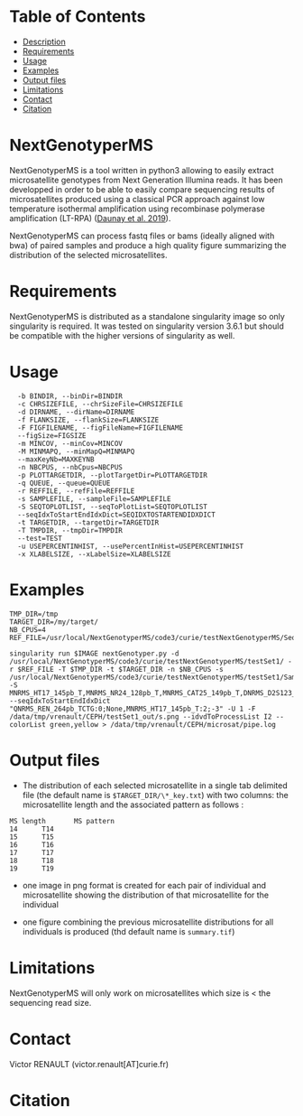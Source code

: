 # Table of Contents  
* [Description](#nextgenotyperms)  
* [Requirements](#requirements)
* [Usage](#usage)
* [Examples](#examples)
* [Output files](#output-files)
* [Limitations](#limitations)
* [Contact](#contact)
* [Citation](#citation)


# NextGenotyperMS
NextGenotyperMS is a tool written in python3 allowing to easily extract microsatellite genotypes from Next Generation Illumina reads. It has been developped in order to be able to easily compare sequencing results of microsatellites produced using a classical PCR approach against low temperature isothermal amplification using recombinase polymerase amplification (LT-RPA) ([Daunay et al. 2019](https://academic.oup.com/nar/article/47/21/e141/5570702])).

NextGenotyperMS can process fastq files or bams (ideally aligned with bwa) of paired samples and produce a high quality figure summarizing the distribution of the selected microsatellites. 

# Requirements
NextGenotyperMS is distributed as a standalone singularity image so only singularity is required. It was tested on singularity version 3.6.1 but should be compatible with the higher versions of singularity as well.

# Usage
```
  -b BINDIR, --binDir=BINDIR
  -c CHRSIZEFILE, --chrSizeFile=CHRSIZEFILE
  -d DIRNAME, --dirName=DIRNAME
  -f FLANKSIZE, --flankSize=FLANKSIZE
  -F FIGFILENAME, --figFileName=FIGFILENAME
  --figSize=FIGSIZE     
  -m MINCOV, --minCov=MINCOV
  -M MINMAPQ, --minMapQ=MINMAPQ
  --maxKeyNb=MAXKEYNB   
  -n NBCPUS, --nbCpus=NBCPUS
  -p PLOTTARGETDIR, --plotTargetDir=PLOTTARGETDIR
  -q QUEUE, --queue=QUEUE
  -r REFFILE, --refFile=REFFILE
  -s SAMPLEFILE, --sampleFile=SAMPLEFILE
  -S SEQTOPLOTLIST, --seqToPlotList=SEQTOPLOTLIST
  --seqIdxToStartEndIdxDict=SEQIDXTOSTARTENDIDXDICT
  -t TARGETDIR, --targetDir=TARGETDIR
  -T TMPDIR, --tmpDir=TMPDIR
  --test=TEST           
  -u USEPERCENTINHIST, --usePercentInHist=USEPERCENTINHIST
  -x XLABELSIZE, --xLabelSize=XLABELSIZE
```


# Examples
```IMAGE=NextGenotyperMS.sif
TMP_DIR=/tmp
TARGET_DIR=/my/target/
NB_CPUS=4
REF_FILE=/usr/local/NextGenotyperMS/code3/curie/testNextGenotyperMS/Sequence_MS_AmpSeq2.fa

singularity run $IMAGE nextGenotyper.py -d /usr/local/NextGenotyperMS/code3/curie/testNextGenotyperMS/testSet1/ -r $REF_FILE -T $TMP_DIR -t $TARGET_DIR -n $NB_CPUS -s /usr/local/NextGenotyperMS/code3/curie/testNextGenotyperMS/testSet1/Samples.txt -S MNRMS_HT17_145pb_T,MNRMS_NR24_128pb_T,MNRMS_CAT25_149pb_T,DNRMS_D2S123_227pb_CAxTA1CAy,QNRMS_REN_264pb_TCTG,QNRMS_HPRTII_304pb_TCTA --seqIdxToStartEndIdxDict "QNRMS_REN_264pb_TCTG:0;None,MNRMS_HT17_145pb_T:2;-3" -U 1 -F /data/tmp/vrenault/CEPH/testSet1_out/s.png --idvdToProcessList I2 --colorList green,yellow > /data/tmp/vrenault/CEPH/microsat/pipe.log
```

# Output files
* The distribution of each selected microsatellite in a single tab delimited file (the default name is ```$TARGET_DIR/\*_key.txt```) with two columns: the microsatellite length and the associated pattern as follows : 

```MNRMS_HT17_145pb_T
MS length       MS pattern
14      T14
15      T15
16      T16
17      T17
18      T18
19      T19
```

* one image in png format is created for each pair of individual and microsatellite showing the distribution of that microsatellite for the individual

* one figure combining the previous microsatellite distributions for all individuals is produced (thd default name is ```summary.tif```)


# Limitations
NextGenotyperMS will only work on microsatellites which size is < the sequencing read size.

# Contact
Victor RENAULT (victor.renault[AT]curie.fr)

# Citation
